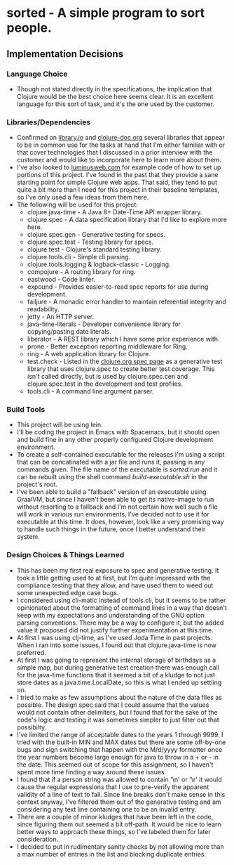 sorted - A simple program to sort people.
=====================================================

Implementation Decisions
-----------------------------

### Language Choice
* Though not stated directly in the specifications, the implication that Clojure
would be the best choice here seems clear. It is an excellent language for this
sort of task, and it's the one used by the customer.

### Libraries/Dependencies
* Confirmed on
[library.io](https://libraries.io/search?languages=Clojure&order=desc&sort=dependent_repos_count)
and
[clojure-doc.org](http://clojure-doc.org/articles/ecosystem/libraries_directory.html)
several libraries that appear to be in common use for the tasks at hand that I'm
either familiar with or that cover technologies that I discussed in a prior
interview with the customer and would like to incorporate here to learn more
about them.
* I've also looked to [luminusweb.com](http://luminusweb.com) for example code
of how to set up portions of this project. I've found in the past that they
provide a sane starting point for simple Clojure web apps. That said, they tend
to put quite a bit more than I need for this project in their baseline
templates, so I've only used a few ideas from them here.
* The following will be used for this project:
  - clojure.java-time - A Java 8+ Date-Time API wrapper library.
  - clojure.spec - A data specification library that I'd like to explore more
    here.
  - clojure.spec.gen - Generative testing for specs.
  - clojure.spec.test - Testing library for specs.
  - clojure.test - Clojure's standard testing library.
  - clojure.tools.cli - Simple cli parsing.
  - clojure.tools.logging & logback-classic - Logging.
  - compojure - A routing library for ring.
  - eastwood - Code linter.
  - expound - Provides easier-to-read spec reports for use during development.
  - failjure - A monadic error handler to maintain referential integrity and
    readability.
  - jetty - An HTTP server.
  - java-time-literals - Developer convenience library for copying/pasting date
    literals.
  - liberator - A REST library which I have some prior experience with.
  - prone - Better exception reporting middleware for Ring.
  - ring - A web application library for Clojure.
  - test.check - Listed in the [clojure.org spec
page](https://clojure.org/about/spec) as a generative test library that uses
clojure.spec to create better test coverage. This isn't called directly, but is
used by clojure.spec.cen and clojure.spec.test in the development and test
profiles.
  - tools.cli - A command line argument parser.

### Build Tools
* This project will be using lein.
* I'll be coding the project in Emacs with Spacemacs, but it should open and
build fine in any other properly configured Clojure development environment.
* To create a self-contained executable for the releases I'm using a script that
  can be concatinated with a jar file and runs it, passing in any commands
  given. The file name of the executable is _sorted.run_ and it can be rebuilt
  using the shell command _build-executable.sh_ in the project's root.
* I've been able to build a "fallback" version of an executable using GraalVM,
  but since I haven't been able to get its native-image to run without resorting
  to a fallback and I'm not certain how well such a file will work in various
  run environments, I've decided not to use it for executable at this time. It
  does, however, look like a very promising way to handle such things in the
  future, once I better understand their system.

### Design Choices & Things Learned
* This has been my first real exposure to spec and generative testing. It took a
little getting used to at first, but I'm quite impressed with the compliance
testing that they allow, and have used them to weed out some unexpected edge
case bugs.
* I considered using cli-matic instead of tools.cli, but it seems to be rather
opinionated about the formatting of command lines in a way that doesn't keep
with my expectations and understanding of the GNU option parsing conventions.
There may be a way to configure it, but the added value it proposed did not
justify further experimentation at this time.
* At first I was using clj-time, as I've used Joda Time in past projects. When I
ran into some issues, I found out that clojure.java-time is now preferred.
* At first I was going to represent the internal storage of birthdays as a
simple map, but during generative test creation there was enough call for the
java-time functions that it seemed a bit of a kludge to not just store dates as
a java.time.LocalDate, so this is what I ended up settling on.
* I tried to make as few assumptions about the nature of the data files as
possible. The design spec said that I could assume that the values would not
contain other delimiters, but I found that for the sake of the code's logic and
testing it was sometimes simpler to just filter out that possibilty.
* I've limited the range of acceptable dates to the years 1 through 9999. I
tried with the built-in MIN and MAX dates but there are some off-by-one bugs and
sign switching that happen with the M/d/yyyy formatter once the year numbers
become large enough for java to throw in a + or - in the date. This seemed out
of scope for this assignment, so I haven't spent more time finding a way around
these issues.
* I found that if a person string was allowed to contain '\n' or '\r' it would
cause the regular expressions that I use to pre-verify the apparent validity of
a line of text to fail. Since line breaks don't make sense in this context
anyway, I've filtered them out of the generative testing and am considering any
text line containing one to be an invalid entry.
* There are a couple of minor kludges that have been left in the code, since
figuring them out seemed a bit off-path. It would be nice to learn better ways
to approach these things, so I've labeled them for later consideration.
* I decided to put in rudimentary sanity checks by not allowing more than a max
number of entries in the list and blocking duplicate entries.
